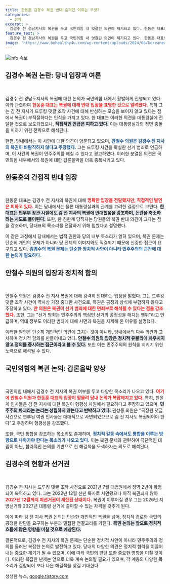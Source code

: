 ```yaml
---
title: 한동훈 김경수 복권 반대 숨겨진 이유는 무엇?
categories:
  - 정치
excerpt: >
  김경수 전 경남지사의 복권을 두고 국민의힘 내 엇갈린 의견이 제기되고 있다. 한동훈 대표와 안철수 의원이 반대 입장을 밝히며 정치적 논란이 일고, 친윤계에서는 대통령 권한을 강조하며 복권 필요성을 주장하고 있다. 과연 김 전 지사는 정치 복귀의 길을 열 수 있을까?
feature_text: >
  김경수 전 경남지사의 복권을 두고 국민의힘 내 엇갈린 의견이 제기되고 있다. 한동훈 대표와 안철수 의원이 반대 입장을 밝히며 정치적 논란이 일고, 친윤계에서는 대통령 권한을 강조하며 복권 필요성을 주장하고 있다. 과연 김 전 지사는 정치 복귀의 길을 열 수 있을까?
image: 'https://www.behealthy4u.com/wp-content/uploads/2024/06/koreanews.jpg'
---
```


<p><img src="https://www.behealthy4u.com/wp-content/uploads/2024/06/koreanews.jpg" alt="info 속보" /></p>

<h2 data-ke-size="size26">김경수 복권 논란: 당내 입장과 여론</h2>

<p data-ke-size="size16">&nbsp;</p>

<p>김경수 전 경남도지사의 복권에 대한 논의가 국민의힘 내에서 활발하게 진행되고 있다. 이와 관련하여 <b><span style="color: #ee2323;">한동훈 대표는 복권에 대해 반대 입장을 표명한 것으로 알려졌다.</span></b> 특히 그는 김 전 지사가 드루킹 댓글 조작 사건에 대해 반성하는 모습을 보이지 않고 있다는 점에서 복권이 부적절하다는 인식을 가지고 있다. 한 대표는 이러한 의견을 대통령실에 전달한 것으로 보도되었으나, <b><span style="background-color: #21538527;">직접적인 언급은 피하고 있다.</span></b> 이는 대통령실과의 정면 충돌을 피하기 위한 전략으로 해석된다.</p>

<p>한편, 당내에서는 이 사안에 대한 의견이 양분되고 있으며, <b><span style="color: #1a5490;">안철수 의원은 김경수 전 지사의 복권이 바람직하지 않다고 주장했다.</span></b> 그는 드루킹 사건을 확실한 선거 범죄로 언급하며, 이 사건의 복권이 민주주의를 해칠 수 있다고 경고하였다. 이러한 분열된 의견은 국민의힘 내부에서의 복권에 대한 갑론을박을 더욱 증폭시키고 있다.</p>

<h2 data-ke-size="size26">한동훈의 간접적 반대 입장</h2>

<p data-ke-size="size16">&nbsp;</p>

<p>한동훈 대표는 김경수 전 지사의 복권에 대해 <b><span style="color: #ee2323;">명확한 입장을 전달했지만, 직접적인 발언은 피하고 있다.</span></b> 이는 당내에서는 물론 대통령실과의 관계를 고려한 결정으로 보인다. <b><span style="background-color: #21538527;">한 대표는 법무부 장관 시절에도 김 전 지사의 복권에 반대했음을 강조하며, 논란을 축소하려는 시도로 풀이된다.</span></b> 또한, 한 친한계 당직자는 당원들의 복권 반대 의견이 크다는 점을 강조하며, 당대표의 목소리를 전달하기 위해 힘썼다고 설명했다.</p>

<p>이 같은 과정에서 당내에서는 법적 권한과 당의 내부 목소리가 얽혀 있으며, 복권 문제는 단순히 개인의 문제가 아니라 당 전체의 이미지와도 직결되기 때문에 신중한 접근이 요구되고 있다. <b><span style="color: #1a5490;">김경수의 복권 문제는 단순한 정치적 사안이 아니라 민주주의의 근간에 대한 논의가 필요하다.</span></b></p>

<h2 data-ke-size="size26">안철수 의원의 입장과 정치적 함의</h2>

<p data-ke-size="size16">&nbsp;</p>

<p>안철수 의원은 김경수 전 지사 복권에 대해 강력히 반대하는 입장을 밝혔다. 그는 드루킹 댓글 조작 사건이 역사상 가장 중대한 사건으로, 복권은 공정과 상식에 부합하지 않다고 주장하고 있다. <b><span style="color: #ee2323;">안 의원은 복권이 선거 범죄에 대한 면죄부로 해석될 수 있다는 점을 강조했다.</span></b> 또한, 그는 "선거 범죄는 민주주의의 핵심인 선거의 공정성을 해치는 행위"라고 언급하며, 역대 정부도 이러한 범죄에 대해 사면과 복권을 자제해 온 이유를 설명했다. </p>

<p>이러한 발언은 단순히 개인적인 의견에 그치는 것이 아니라, 당내에서의 다수 의견과 교차하며 정치적 함의를 만들어내고 있다. <b><span style="background-color: #21538527;">안철수 의원의 입장은 정치적 유불리에 치우치지 않고 정의를 중시하는 접근이라고 볼 수 있다.</span></b> 또한 이는 민주주의의 원칙을 지키기 위한 노력으로 해석될 수 있다.</p>

<h2 data-ke-size="size26">국민의힘의 복권 논의: 갑론을박 양상</h2>

<p data-ke-size="size16">&nbsp;</p>

<p>국민의힘 내에서 김경수 전 지사의 복권 여부를 두고 다양한 목소리가 나오고 있다. <b><span style="color: #ee2323;">여기에 안철수 의원과 한동훈 대표의 입장이 맞물려 당내 논의가 복잡해지고 있다.</span></b> 특히, 친윤계 인사들은 김 전 지사에 대한 복권이 형평성 차원에서 필요하다고 주장하고 있으며, <b><span style="background-color: #21538527;">민주주의 파괴라는 논리는 성립하지 않는다고 반박하고 있다.</span></b> 권성동 의원은 "국정원 댓글 사건으로 연루된 여권 인사들은 대대적으로 사면되었으므로 김 전 지사도 복권되어야 한다"고 주장하며 형평성을 강조했다.</p>

<p>또한, 국민 통합을 강조하는 목소리도 존재하며, <b><span style="color: #1a5490;">정치적 갈등 속에서도 통합을 이루는 방향으로 나아가야 한다는 목소리가 나오고 있다.</span></b> 이는 복권 문제와 관련하여 극단적인 대립이 아닌, 합리적인 논의를 기반으로 한 해결책을 모색하자는 의도로 해석된다.</p>

<h2 data-ke-size="size26">김경수의 현황과 선거권</h2>

<p data-ke-size="size16">&nbsp;</p>

<p>김경수 전 지사는 드루킹 댓글 조작 사건으로 2021년 7월 대법원에서 징역 2년이 확정되어 복역하고 있다. 그는 2022년 12월 신년 특사로 사면됐으나 아직 복권되지 않아 <b><span style="color: #ee2323;">2027년 12월까지 피선거권이 제한된 상태이다.</span></b> 복권이 이루어질 경우 그는 2026년 지방선거와 2027년 대통령 선거에 출마할 수 있는 자격을 갖추게 된다.</p>

<p>이에 따라 김 전 지사 복권 논의는 단순한 개인적인 복권을 넘어, 정치적 경로와 국민의 공정한 판단을 요구하는 부분과 밀접한 연결고리를 가진다. <b><span style="background-color: #21538527;">복권 논의는 앞으로 정치적 흐름에 많은 영향을 미칠 것으로 예상된다.</span></b> </p>

<p>결론적으로, 김경수 전 지사의 복권 문제는 단순한 정치적 사안이 아니라 민주주의와 정의를 둘러싼 복잡한 논의로 발전하고 있다. 당내의 다양한 의견은 정치적 협력을 이끌어내는 중요한 계기가 될 수 있으며, 이에 따라 국민의 판단 또한 중요한 영향을 미칠 것이다. 이러한 복잡한 난제는 앞으로 더욱 계속 논의될 필요가 있으며, 각 계층의 다양한 목소리가 결합되어 보다 나은 해결책을 찾길 기대한다.</p>
생생한 뉴스, <a href="https://qoogle.tistory.com" rel="dofollow">qoogle.tistory.com</a>


